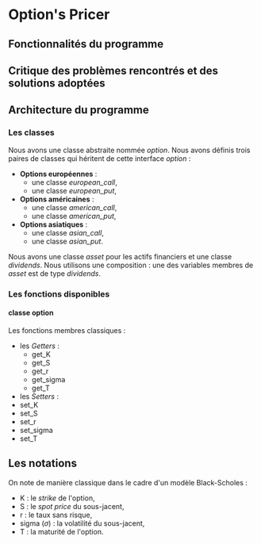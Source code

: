# Option's Pricer
## Fonctionnalités du programme

## Critique des problèmes rencontrés et des solutions adoptées



## Architecture du programme
### Les classes
Nous avons une classe abstraite nommée *option*. Nous avons définis trois paires de classes qui héritent de cette interface *option* :
- **Options européennes** : 
  - une classe *european_call*, 
  - une classe *european_put*,
- **Options américaines** : 
  - une classe *american_call*,
  - une classe *american_put*,
- **Options asiatiques** : 
  - une classe *asian_call*,
  - une classe *asian_put*.

Nous avons une classe *asset* pour les actifs financiers et une classe *dividends*. Nous utilisons une composition : une des variables membres de *asset* est de type *dividends*.

### Les fonctions disponibles
#### classe option
Les fonctions membres classiques :
- les *Getters* :
  - get_K
  - get_S
  - get_r
  - get_sigma
  - get_T
 - les *Setters* :
  - set_K
  - set_S
  - set_r
  - set_sigma
  - set_T

## Les notations
On note de manière classique dans le cadre d'un modèle Black-Scholes :
- K : le *strike* de l'option,
- S : le *spot price* du sous-jacent,
- r : le taux sans risque,
- sigma ($\sigma$) : la volatilité du sous-jacent,
- T : la maturité de l'option.
